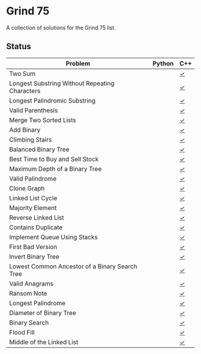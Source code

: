 Grind 75
========

A collection of solutions for the Grind 75 list.

Status
------

| Problem                   | Python | C++    |
|---------------------------|--------|--------|
| Two Sum                   |        | [✓](1.%20Two%20Sum/Solution.cpp)    |
| Longest Substring Without Repeating Characters |        | [✓](3.%20Longest%20Substring%20Without%20Repeating%20Characters/Solution.cpp)    |
| Longest Palindromic Substring                   |        | [✓](5.%20Longest%20Palindromic%20Substring/)    |
| Valid Parenthesis         |        | [✓](20.%20Valid%20Parenthesis/Solution.cpp)    |
| Merge Two Sorted Lists    |        | [✓](21.%20Merge%20Two%20Sorted%20Lists/Solution.cpp)    |
| Add Binary    |        | [✓](67.%20Add%20Binary/Solution.cpp)    |
| Climbing Stairs    |        | [✓](70.%20Climbing%20Stairs/Solution.cpp)    |
| Balanced Binary Tree   |        | [✓](110.%20Balanced%20Binary%20Tree/Solution.cpp)    |
| Best Time to Buy and Sell Stock    |        | [✓](121.%20Best%20Time%20to%20Buy%20and%20Sell%20Stock/Solution.cpp)    |
| Maximum Depth of a Binary Tree   |        | [✓](104.%20Maximum%20Depth%20of%20a%20Binary%20Tree/Solution.cpp)    |
| Valid Palindrome   |        | [✓](125.%20Valid%20Palindrome/Solution.cpp)    |
| Clone Graph               |        | [✓](133.%20Clone%20Graph/Solution.cpp)    |
| Linked List Cycle         |        | [✓](141.%20Linked%20List%20Cycle/Solution.cpp)    |
| Majority Element        |        | [✓](169.%20Majority%20Element/Solution.cpp)    |
| Reverse Linked List        |        | [✓](206.%20Reverse%20Linked%20List/Solution.cpp)    |
| Contains Duplicate        |        | [✓](217.%20Contains%20Duplicate/Solution.cpp)    |
| Implement Queue Using Stacks        |        | [✓](232.%20Implement%20Queue%20using%20Stacks/Solution.cpp)    |
| First Bad Version         |        | [✓](278.%20First%20Bad%20Version/Solution.cpp)    |
| Invert Binary Tree         |        | [✓](226.%20Invert%20Binary%20Tree/Solution.cpp)    |
| Lowest Common Ancestor of a Binary Search Tree         |        | [✓](235.%20Lowest%20Common%20Ancestor%20of%20a%20Binary%20Search%20Tree/Solution.cpp)    |
| Valid Anagrams        |        | [✓](242.%20Valid%20Anagrams/Solution.cpp)    |
| Ransom Note               |        | [✓](383.%20Ransom%20Note/Solution.cpp)    |
| Longest Palindrome               |        | [✓](409.%20Longest%20Palindrome/Solution.cpp)    |
| Diameter of Binary Tree               |        | [✓](543.%20Diameter%20of%20Binary%20Tree/Solution.cpp)    |
| Binary Search               |        | [✓](704.%20Binary%20Search/Solution.cpp)    |
| Flood Fill              |        | [✓](733.%20Flood%20Fill/Solution.cpp)    |
| Middle of the Linked List |        | [✓](876.%20Middle%20of%20the%20Linked%20List/Solution.cpp)    |
